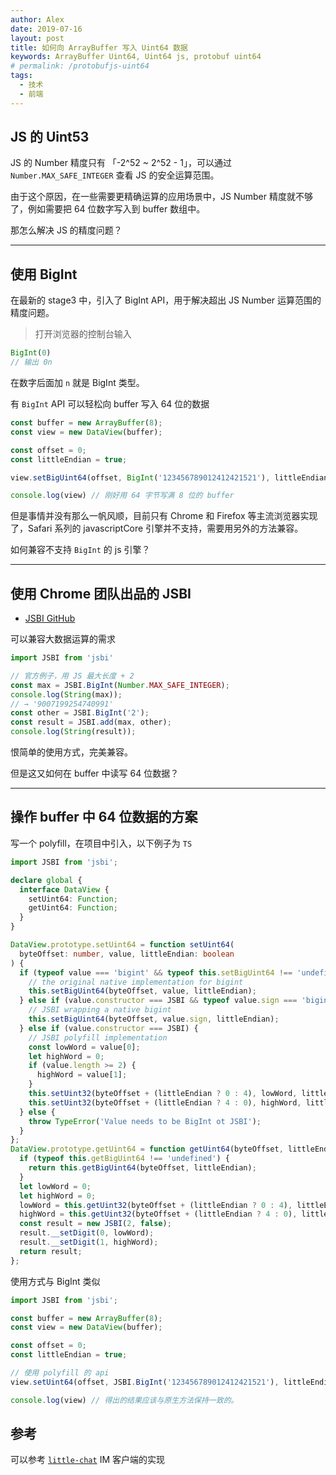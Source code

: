 ```yaml
---
author: Alex
date: 2019-07-16
layout: post
title: 如何向 ArrayBuffer 写入 Uint64 数据
keywords: ArrayBuffer Uint64, Uint64 js, protobuf uint64
# permalink: /protobufjs-uint64
tags: 
  - 技术
  - 前端
---
```


## JS 的 Uint53

JS 的 Number 精度只有 「-2^52 ~ 2^52 - 1」，可以通过 `Number.MAX_SAFE_INTEGER` 查看 JS 的安全运算范围。

由于这个原因，在一些需要更精确运算的应用场景中，JS Number 精度就不够了，例如需要把 64 位数字写入到 buffer 数组中。

那怎么解决 JS 的精度问题？

--------------

## 使用 BigInt

在最新的 stage3 中，引入了 BigInt API，用于解决超出 JS Number 运算范围的精度问题。

>打开浏览器的控制台输入

```js
BigInt(0)
// 输出 0n
```

在数字后面加 `n` 就是 BigInt 类型。

有 `BigInt` API 可以轻松向 buffer 写入 64 位的数据

```js
const buffer = new ArrayBuffer(8);
const view = new DataView(buffer);

const offset = 0;
const littleEndian = true;

view.setBigUint64(offset, BigInt('123456789012412421521'), littleEndian);

console.log(view) // 刚好用 64 字节写满 8 位的 buffer
```

但是事情并没有那么一帆风顺，目前只有 Chrome 和 Firefox 等主流浏览器实现了，Safari 系列的 javascriptCore 引擎并不支持，需要用另外的方法兼容。

如何兼容不支持 `BigInt` 的 js 引擎？

--------------

## 使用 Chrome 团队出品的 JSBI

- [JSBI GitHub](https://github.com/GoogleChromeLabs/jsbi#readme)

可以兼容大数据运算的需求

```js
import JSBI from 'jsbi'

// 官方例子，用 JS 最大长度 + 2
const max = JSBI.BigInt(Number.MAX_SAFE_INTEGER);
console.log(String(max));
// → '9007199254740991'
const other = JSBI.BigInt('2');
const result = JSBI.add(max, other);
console.log(String(result));
```

恨简单的使用方式，完美兼容。

但是这又如何在 buffer 中读写 64 位数据？

--------------

## 操作 buffer 中 64 位数据的方案

写一个 polyfill，在项目中引入，以下例子为 `TS`

```ts
import JSBI from 'jsbi';

declare global {
  interface DataView {
    setUint64: Function;
    getUint64: Function;
  }
}

DataView.prototype.setUint64 = function setUint64(
  byteOffset: number, value, littleEndian: boolean
) {
  if (typeof value === 'bigint' && typeof this.setBigUint64 !== 'undefined') {
    // the original native implementation for bigint
    this.setBigUint64(byteOffset, value, littleEndian);
  } else if (value.constructor === JSBI && typeof value.sign === 'bigint' && typeof this.setBigUint64 !== 'undefined') {
    // JSBI wrapping a native bigint
    this.setBigUint64(byteOffset, value.sign, littleEndian);
  } else if (value.constructor === JSBI) {
    // JSBI polyfill implementation
    const lowWord = value[0];
    let highWord = 0;
    if (value.length >= 2) {
      highWord = value[1];
    }
    this.setUint32(byteOffset + (littleEndian ? 0 : 4), lowWord, littleEndian);
    this.setUint32(byteOffset + (littleEndian ? 4 : 0), highWord, littleEndian);
  } else {
    throw TypeError('Value needs to be BigInt ot JSBI');
  }
};
DataView.prototype.getUint64 = function getUint64(byteOffset, littleEndian) {
  if (typeof this.getBigUint64 !== 'undefined') {
    return this.getBigUint64(byteOffset, littleEndian);
  }
  let lowWord = 0;
  let highWord = 0;
  lowWord = this.getUint32(byteOffset + (littleEndian ? 0 : 4), littleEndian);
  highWord = this.getUint32(byteOffset + (littleEndian ? 4 : 0), littleEndian);
  const result = new JSBI(2, false);
  result.__setDigit(0, lowWord);
  result.__setDigit(1, highWord);
  return result;
};
```

使用方式与 BigInt 类似

```ts
import JSBI from 'jsbi';

const buffer = new ArrayBuffer(8);
const view = new DataView(buffer);

const offset = 0;
const littleEndian = true;

// 使用 polyfill 的 api
view.setUint64(offset, JSBI.BigInt('123456789012412421521'), littleEndian);

console.log(view) // 得出的结果应该与原生方法保持一致的。
```

## 参考

可以参考 [`little-chat`](https://github.com/SANGET/little-chat/blob/master/packages/sdk/bigint-buffer.ts) IM 客户端的实现
